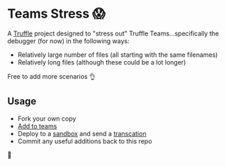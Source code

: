 # Teams Stress 😱

A [Truffle](https://trufflesuite.com/) project designed to "stress out" Truffle Teams...specifically the debugger (for now) in the following ways:

- Relatively large number of files (all starting with the same filenames)
- Relatively long files (although these could be a lot longer)

Free to add more scenarios 👌

## Usage

- Fork your own copy
- [Add to teams](https://www.trufflesuite.com/docs/teams/getting-started/adding-repositories)
- Deploy to a [sandbox](https://www.trufflesuite.com/docs/teams/deployments/sandboxes) and send a [transcation](https://github.com/trufflesuite/teams-stress/blob/master/contracts/ContractOne.sol#L32)
- Commit any useful additions back to this repo

👋
